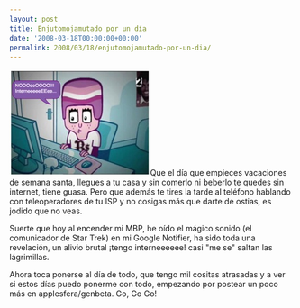 ```yaml
---
layout: post
title: Enjutomojamutado por un día
date: '2008-03-18T00:00:00+00:00'
permalink: 2008/03/18/enjutomojamutado-por-un-dia/
---
```

<img src='/assets/zz4d5a3998.jpg' alt='zz4d5a3998.jpg' class="derecha_borde" />Que el día que empieces vacaciones de semana santa, llegues a tu casa y sin comerlo ni beberlo te quedes sin internet, tiene guasa. Pero que además te tires la tarde al teléfono hablando con teleoperadores de tu ISP y no cosigas más que darte de ostias, es jodido que no veas. 

Suerte que hoy al encender mi MBP, he oído el mágico sonido (el comunicador de Star Trek) en mi Google Notifier, ha sido toda una revelación, un alivio brutal ¡tengo interneeeeee! casi "me se" saltan las lágrimillas.

Ahora toca ponerse al día de todo, que tengo mil cositas atrasadas y a ver si estos días puedo ponerme con todo, empezando por postear un poco más en applesfera/genbeta. Go, Go Go!
